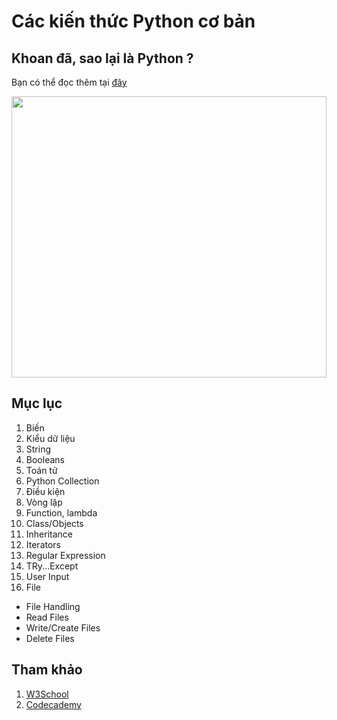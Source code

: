 # Các kiến thức Python cơ bản

## Khoan đã, sao lại là Python ?

Bạn có thể đọc thêm tại <a href="https://towardsdatascience.com/8-reasons-why-python-is-good-for-artificial-intelligence-and-machine-learning-4a23f6bed2e6"> đây </a>

<p align="center"> <img src ="https://github.com/hieptran1812/AI-for-ITPTIT/blob/master/Ti%E1%BB%81n%20x%E1%BB%AD%20l%C3%BD%20d%E1%BB%AF%20li%E1%BB%87u/images/0_Q8DDPKbl1Jek0i0a.jfif" width = 100% height = "450"/> </p>

## Mục lục

1. Biến
2. Kiểu dữ liệu
3. String
4. Booleans
5. Toán tử
6. Python Collection
7. Điều kiện
8. Vòng lặp
9. Function, lambda
10. Class/Objects
11. Inheritance
12. Iterators
13. Regular Expression
14. TRy...Except
15. User Input
16. File
* File Handling
* Read Files
* Write/Create Files
* Delete Files

## Tham khảo

1. <a href ="https://www.w3schools.com/python/default.asp"> W3School </a>
2. <a href="https://www.codecademy.com/learn"> Codecademy </a>
